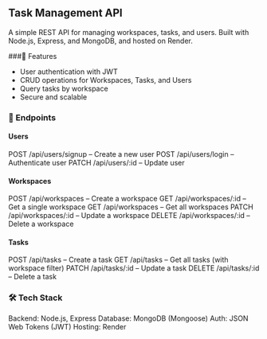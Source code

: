 ## Task Management API
A simple REST API for managing workspaces, tasks, and users. Built with Node.js, Express, and MongoDB, and hosted on Render.

###🚀 Features
- User authentication with JWT
- CRUD operations for Workspaces, Tasks, and Users
- Query tasks by workspace
- Secure and scalable

### 📌 Endpoints

#### Users
POST /api/users/signup – Create a new user
POST /api/users/login – Authenticate user
PATCH /api/users/:id – Update user

#### Workspaces
POST /api/workspaces – Create a workspace
GET /api/workspaces/:id – Get a single workspace
GET /api/workspaces – Get all workspaces
PATCH /api/workspaces/:id – Update a workspace
DELETE /api/workspaces/:id – Delete a workspace

#### Tasks
POST /api/tasks – Create a task
GET /api/tasks – Get all tasks (with workspace filter)
PATCH /api/tasks/:id – Update a task
DELETE /api/tasks/:id – Delete a task

### 🛠 Tech Stack
Backend: Node.js, Express
Database: MongoDB (Mongoose)
Auth: JSON Web Tokens (JWT)
Hosting: Render
